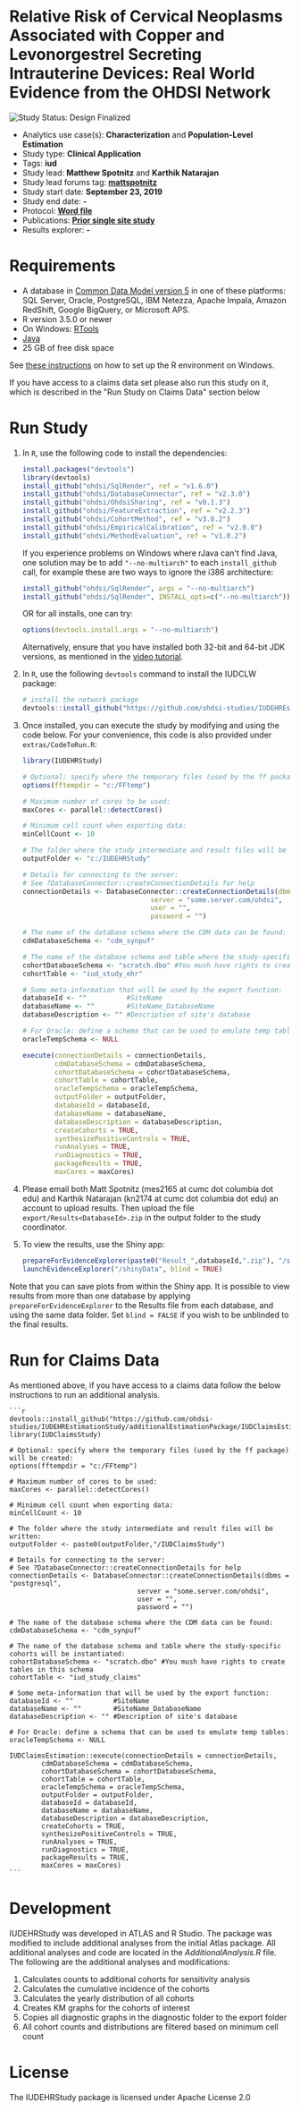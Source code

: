 Relative Risk of Cervical Neoplasms Associated with Copper and Levonorgestrel Secreting Intrauterine Devices: Real World Evidence from the OHDSI Network
==============================

<img src="https://img.shields.io/badge/Study%20Status-Design%20Finalized-brightgreen.svg" alt="Study Status: Design Finalized"> 

- Analytics use case(s): **Characterization** and **Population-Level Estimation**
- Study type: **Clinical Application**
- Tags: **iud**
- Study lead: **Matthew Spotnitz** and **Karthik Natarajan**
- Study lead forums tag: **[mattspotnitz](https://forums.ohdsi.org/u/mattspotnitz)**
- Study start date: **September 23, 2019**
- Study end date: **-**
- Protocol: **[Word file](https://github.com/ohdsi-studies/IUDEHREstimationStudy/blob/master/documents/IUD%20Cervical%20Neoplasms%20Estimation%20Protocol.docx)**
- Publications: **[Prior single site study](https://journals.lww.com/greenjournal/fulltext/2020/02000/relative_risk_of_cervical_neoplasms_among_copper.11.aspx)**
- Results explorer: **-**


Requirements
============

- A database in [Common Data Model version 5](https://github.com/OHDSI/CommonDataModel) in one of these platforms: SQL Server, Oracle, PostgreSQL, IBM Netezza, Apache Impala, Amazon RedShift, Google BigQuery, or Microsoft APS.
- R version 3.5.0 or newer
- On Windows: [RTools](http://cran.r-project.org/bin/windows/Rtools/)
- [Java](http://java.com)
- 25 GB of free disk space

See [these instructions](https://ohdsi.github.io/MethodsLibrary/rSetup.html) on how to set up the R environment on Windows.

If you have access to a claims data set please also run this study on it, which is described in the "Run Study on Claims Data" section below

Run Study 
=========
1. In `R`, use the following code to install the dependencies:

	```r
	install.packages("devtools")
	library(devtools)
	install_github("ohdsi/SqlRender", ref = "v1.6.0")
	install_github("ohdsi/DatabaseConnector", ref = "v2.3.0")
	install_github("ohdsi/OhdsiSharing", ref = "v0.1.3")
	install_github("ohdsi/FeatureExtraction", ref = "v2.2.3")
	install_github("ohdsi/CohortMethod", ref = "v3.0.2")
	install_github("ohdsi/EmpiricalCalibration", ref = "v2.0.0")
	install_github("ohdsi/MethodEvaluation", ref = "v1.0.2")
	```

	If you experience problems on Windows where rJava can't find Java, one solution may be to add `"--no-multiarch"` to each `install_github` call, for example these are two ways to ignore the i386 architecture:
	
	```r
	install_github("ohdsi/SqlRender", args = "--no-multiarch")
	install_github("ohdsi/SqlRender", INSTALL_opts=c("--no-multiarch"))
	```
	
	OR for all installs, one can try:
	
	```r
	options(devtools.install.args = "--no-multiarch")
	```
	
	Alternatively, ensure that you have installed both 32-bit and 64-bit JDK versions, as mentioned in the [video tutorial](https://youtu.be/K9_0s2Rchbo).
	
2. In `R`, use the following `devtools` command to install the IUDCLW package:

	```r
	# install the network package
    devtools::install_github("https://github.com/ohdsi-studies/IUDEHREstimationStudy")
	```
	
3. Once installed, you can execute the study by modifying and using the code below. For your convenience, this code is also provided under `extras/CodeToRun.R`:

	```r
	library(IUDEHRStudy)
	
	# Optional: specify where the temporary files (used by the ff package) will be created:
	options(fftempdir = "c:/FFtemp")
	
	# Maximum number of cores to be used:
	maxCores <- parallel::detectCores()
	
	# Minimum cell count when exporting data:
	minCellCount <- 10
	
	# The folder where the study intermediate and result files will be written:
	outputFolder <- "c:/IUDEHRStudy"
	
	# Details for connecting to the server:
	# See ?DatabaseConnector::createConnectionDetails for help
	connectionDetails <- DatabaseConnector::createConnectionDetails(dbms = "postgresql",
									server = "some.server.com/ohdsi",
									user = "",
									password = "")
	
	# The name of the database schema where the CDM data can be found:
	cdmDatabaseSchema <- "cdm_synpuf"
	
	# The name of the database schema and table where the study-specific cohorts will be instantiated:
	cohortDatabaseSchema <- "scratch.dbo" #You mush have rights to create tables in this schema
	cohortTable <- "iud_study_ehr"
	
	# Some meta-information that will be used by the export function:
	databaseId <- ""          #SiteName
	databaseName <- ""        #SiteName_DatabaseName
	databaseDescription <- "" #Description of site's database
	
	# For Oracle: define a schema that can be used to emulate temp tables:
	oracleTempSchema <- NULL
	
	execute(connectionDetails = connectionDetails,
            cdmDatabaseSchema = cdmDatabaseSchema,
            cohortDatabaseSchema = cohortDatabaseSchema,
            cohortTable = cohortTable,
            oracleTempSchema = oracleTempSchema,
            outputFolder = outputFolder,
            databaseId = databaseId,
            databaseName = databaseName,
            databaseDescription = databaseDescription,
            createCohorts = TRUE,
            synthesizePositiveControls = TRUE,
            runAnalyses = TRUE,
            runDiagnostics = TRUE,
            packageResults = TRUE,
            maxCores = maxCores)
	```

4. Please email both Matt Spotnitz (mes2165 at cumc dot columbia dot edu) and Karthik Natarajan (kn2174 at cumc dot columbia dot edu) an account to upload results. Then upload the file ```export/Results<DatabaseId>.zip``` in the output folder to the study coordinator. 
		
5. To view the results, use the Shiny app:

	```r
	prepareForEvidenceExplorer(paste0("Result_",databaseId,".zip"), "/shinyData")
	launchEvidenceExplorer("/shinyData", blind = TRUE)
	```
  
  Note that you can save plots from within the Shiny app. It is possible to view results from more than one database by applying `prepareForEvidenceExplorer` to the Results file from each database, and using the same data folder. Set `blind = FALSE` if you wish to be unblinded to the final results.


Run for Claims Data
===================

As mentioned above, if you have access to a claims data follow the below instructions to run an additional analysis.

	```r
	devtools::install_github("https://github.com/ohdsi-studies/IUDEHREstimationStudy/additionalEstimationPackage/IUDClaimsEstimation")
	library(IUDClaimsStudy)
	
	# Optional: specify where the temporary files (used by the ff package) will be created:
	options(fftempdir = "c:/FFtemp")
	
	# Maximum number of cores to be used:
	maxCores <- parallel::detectCores()
	
	# Minimum cell count when exporting data:
	minCellCount <- 10
	
	# The folder where the study intermediate and result files will be written:
	outputFolder <- paste0(outputFolder,"/IUDClaimsStudy")
	
	# Details for connecting to the server:
	# See ?DatabaseConnector::createConnectionDetails for help
	connectionDetails <- DatabaseConnector::createConnectionDetails(dbms = "postgresql",
									server = "some.server.com/ohdsi",
									user = "",
									password = "")
	
	# The name of the database schema where the CDM data can be found:
	cdmDatabaseSchema <- "cdm_synpuf"
	
	# The name of the database schema and table where the study-specific cohorts will be instantiated:
	cohortDatabaseSchema <- "scratch.dbo" #You mush have rights to create tables in this schema
	cohortTable <- "iud_study_claims"
	
	# Some meta-information that will be used by the export function:
	databaseId <- ""          #SiteName
	databaseName <- ""        #SiteName_DatabaseName
	databaseDescription <- "" #Description of site's database
	
	# For Oracle: define a schema that can be used to emulate temp tables:
	oracleTempSchema <- NULL
	
	IUDClaimsEstimation::execute(connectionDetails = connectionDetails,
            cdmDatabaseSchema = cdmDatabaseSchema,
            cohortDatabaseSchema = cohortDatabaseSchema,
            cohortTable = cohortTable,
            oracleTempSchema = oracleTempSchema,
            outputFolder = outputFolder,
            databaseId = databaseId,
            databaseName = databaseName,
            databaseDescription = databaseDescription,
            createCohorts = TRUE,
            synthesizePositiveControls = TRUE,
            runAnalyses = TRUE,
            runDiagnostics = TRUE,
            packageResults = TRUE,
            maxCores = maxCores)
	```


Development
===========
IUDEHRStudy was developed in ATLAS and R Studio. The package was modified to include additional analyses from the initial Atlas package. All additional analyses and code are located in the _AdditionalAnalysis.R_ file. The following are the additional analyses and modifications:
1. Calculates counts to additional cohorts for sensitivity analysis
2. Calculates the cumulative incidence of the cohorts
3. Calculates the yearly distribution of all cohorts
4. Creates KM graphs for the cohorts of interest
5. Copies all diagnostic graphs in the diagnostic folder to the export folder 
6. All cohort counts and distributions are filtered based on minimum cell count

License
=======
The IUDEHRStudy package is licensed under Apache License 2.0
